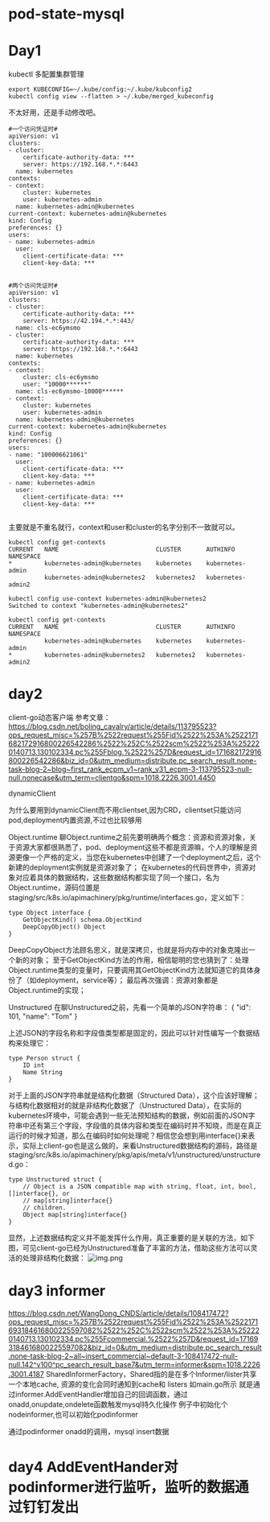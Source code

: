 # pod-state-mysql


# Day1 

 kubectl 多配置集群管理



```
export KUBECONFIG=~/.kube/config:~/.kube/kubconfig2
kubectl config view --flatten > ~/.kube/merged_kubeconfig
```



不太好用，还是手动修改吧。

```
#一个访问凭证时#
apiVersion: v1
clusters:
- cluster:
    certificate-authority-data: ***
    server: https://192.168.*.*:6443
  name: kubernetes
contexts:
- context:
    cluster: kubernetes
    user: kubernetes-admin
  name: kubernetes-admin@kubernetes
current-context: kubernetes-admin@kubernetes
kind: Config
preferences: {}
users:
- name: kubernetes-admin
  user:
    client-certificate-data: ***
    client-key-data: ***


#两个访问凭证时#
apiVersion: v1
clusters:
- cluster:
    certificate-authority-data: ***
    server: https://42.194.*.*:443/
  name: cls-ec6ymsmo
- cluster:
    certificate-authority-data: ***
    server: https://192.168.*.*:6443
  name: kubernetes
contexts:
- context:
    cluster: cls-ec6ymsmo
    user: "10000******"
  name: cls-ec6ymsmo-10000******
- context:
    cluster: kubernetes
    user: kubernetes-admin
  name: kubernetes-admin@kubernetes
current-context: kubernetes-admin@kubernetes
kind: Config
preferences: {}
users:
- name: "100006621061"
  user:
    client-certificate-data: ***
    client-key-data: ***
- name: kubernetes-admin
  user:
    client-certificate-data: ***
    client-key-data: ***
    
```

主要就是不重名就行，context和user和cluster的名字分别不一致就可以。



```
kubectl config get-contexts
CURRENT   NAME                           CLUSTER       AUTHINFO            NAMESPACE
*         kubernetes-admin@kubernetes    kubernetes    kubernetes-admin
          kubernetes-admin@kubernetes2   kubernetes2   kubernetes-admin2
```

```
kubectl config use-context kubernetes-admin@kubernetes2
Switched to context "kubernetes-admin@kubernetes2"

```

```
kubectl config get-contexts
CURRENT   NAME                           CLUSTER       AUTHINFO            NAMESPACE
          kubernetes-admin@kubernetes    kubernetes    kubernetes-admin
*         kubernetes-admin@kubernetes2   kubernetes2   kubernetes-admin2
```

# day2
client-go动态客户端
参考文章：https://blog.csdn.net/boling_cavalry/article/details/113795523?ops_request_misc=%257B%2522request%255Fid%2522%253A%2522171682172916800226542286%2522%252C%2522scm%2522%253A%252220140713.130102334.pc%255Fblog.%2522%257D&request_id=171682172916800226542286&biz_id=0&utm_medium=distribute.pc_search_result.none-task-blog-2~blog~first_rank_ecpm_v1~rank_v31_ecpm-3-113795523-null-null.nonecase&utm_term=clientgo&spm=1018.2226.3001.4450


dynamicClient

为什么要用到dynamicClient而不用clientset,因为CRD，clientset只能访问pod,deployment内置资源,不过也比较够用



Object.runtime
聊Object.runtime之前先要明确两个概念：资源和资源对象，关于资源大家都很熟悉了，pod、deployment这些不都是资源嘛，个人的理解是资源更像一个严格的定义，当您在kubernetes中创建了一个deployment之后，这个新建的deployment实例就是资源对象了；
在kubernetes的代码世界中，资源对象对应着具体的数据结构，这些数据结构都实现了同一个接口，名为Object.runtime，源码位置是staging/src/k8s.io/apimachinery/pkg/runtime/interfaces.go，定义如下：

``` 
type Object interface {
	GetObjectKind() schema.ObjectKind
	DeepCopyObject() Object
}
```
DeepCopyObject方法顾名思义，就是深拷贝，也就是将内存中的对象克隆出一个新的对象；
至于GetObjectKind方法的作用，相信聪明的您也猜到了：处理Object.runtime类型的变量时，只要调用其GetObjectKind方法就知道它的具体身份了（如deployment，service等）；
最后再次强调：资源对象都是Object.runtime的实现；

Unstructured
在聊Unstructured之前，先看一个简单的JSON字符串：
{
"id": 101,
"name": "Tom"
}

上述JSON的字段名称和字段值类型都是固定的，因此可以针对性编写一个数据结构来处理它：
```azure
type Person struct {
	ID int
	Name String
}

```
对于上面的JSON字符串就是结构化数据（Structured Data），这个应该好理解；
与结构化数据相对的就是非结构化数据了（Unstructured Data），在实际的kubernetes环境中，可能会遇到一些无法预知结构的数据，例如前面的JSON字符串中还有第三个字段，字段值的具体内容和类型在编码时并不知晓，而是在真正运行的时候才知道，那么在编码时如何处理呢？相信您会想到用interface{}来表示，实际上client-go也是这么做的，来看Unstructured数据结构的源码，路径是staging/src/k8s.io/apimachinery/pkg/apis/meta/v1/unstructured/unstructured.go：
```azure
type Unstructured struct {
	// Object is a JSON compatible map with string, float, int, bool, []interface{}, or
	// map[string]interface{}
	// children.
	Object map[string]interface{}
}
```
显然，上述数据结构定义并不能发挥什么作用，真正重要的是关联的方法，如下图，可见client-go已经为Unstructured准备了丰富的方法，借助这些方法可以灵活的处理非结构化数据：
![img.png](img.png)


# day3 informer

https://blog.csdn.net/WangDong_CNDS/article/details/108417472?ops_request_misc=%257B%2522request%255Fid%2522%253A%2522171693184616800225597082%2522%252C%2522scm%2522%253A%252220140713.130102334.pc%255Fcommercial.%2522%257D&request_id=171693184616800225597082&biz_id=0&utm_medium=distribute.pc_search_result.none-task-blog-2~all~insert_commercial~default-3-108417472-null-null.142^v100^pc_search_result_base7&utm_term=informer&spm=1018.2226.3001.4187
SharedInformerFactory，Shared指的是在多个Informer/lister共享一个本地cache, 资源的变化会同时通知到cache和 listers
如main.go所示
就是通过informer.AddEventHandler增加自己的回调函数，通过onadd,onupdate,ondelete函数触发mysql持久化操作
例子中初始化个nodeinformer,也可以初始化podinformer

通过podinformer onadd的调用，mysql insert数据


# day4 AddEventHander对podinformer进行监听，监听的数据通过钉钉发出
